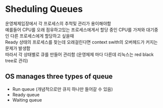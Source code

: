 # Sheduling Queues
운영체제입장에서 각 프로세스의 추척및 관리가 용이해야함  
예를들어 CPU를 오래 점유하고있는 프로세스에게서 할당 중인 CPU를 가져와 대기중인 다른 프로세스에게 할당하고 싶을때  
Ready 상태의 프로세스를 찾는데 오래걸린다면 context swith의 오버헤드가 커지는 문제가 발생함  
따라서 각 상태별로 큐를 만들어 관리함 (운영체제 마다 다른데 리눅스는 red black tree로 관리)
## OS manages three types of queue
- Run queue (개념적으로만 큐지 하나만 들어갈 수 있음)
- Ready queue
- Waiting queue  
